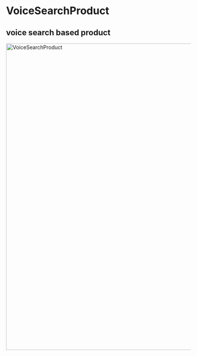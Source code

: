 # VoiceSearchProduct

## voice search based product
<img width="835" alt="VoiceSearchProduct" src="https://user-images.githubusercontent.com/92872528/185778687-8b565f4b-f7a4-4ffe-9cc2-60148832f5af.png">
